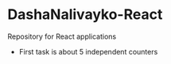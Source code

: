 # DashaNalivayko-React
Repository for React applications

* First task is about 5 independent counters 
